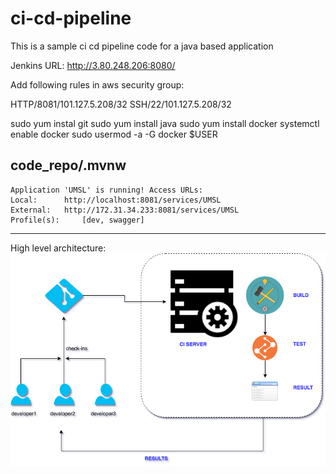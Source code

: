 # ci-cd-pipeline
This is a sample ci cd pipeline code for a java based application

Jenkins URL: http://3.80.248.206:8080/

Add following rules in aws security group:

HTTP/8081/101.127.5.208/32
SSH/22/101.127.5.208/32

sudo yum instal git
sudo yum install java
sudo yum install docker
systemctl enable docker
sudo usermod -a -G docker $USER

code_repo/.mvnw
----------------------------------------------------------
	Application 'UMSL' is running! Access URLs:
	Local: 		http://localhost:8081/services/UMSL
	External: 	http://172.31.34.233:8081/services/UMSL
	Profile(s): 	[dev, swagger]
----------------------------------------------------------

High level architecture:
![Image description](./images/CI.png)
